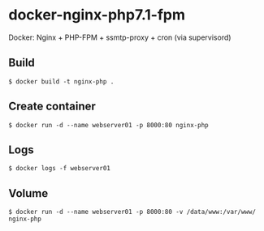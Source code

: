 # docker-nginx-php7.1-fpm
Docker: Nginx + PHP-FPM + ssmtp-proxy + cron (via supervisord)

## Build
```
$ docker build -t nginx-php .
```

## Create container
```
$ docker run -d --name webserver01 -p 8000:80 nginx-php
```

## Logs
```
$ docker logs -f webserver01
```

## Volume
```
$ docker run -d --name webserver01 -p 8000:80 -v /data/www:/var/www/ nginx-php
```
